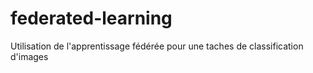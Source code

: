 # federated-learning
Utilisation de l'apprentissage fédérée pour une taches de classification d'images 
